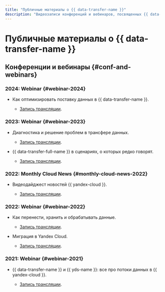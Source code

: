 ```yaml
---
title: "Публичные материалы о {{ data-transfer-name }}"
description: "Видеозаписи конференций и вебинаров, посвященных {{ data-transfer-name }}."
---
```


# Публичные материалы о {{ data-transfer-name }}

## Конференции и вебинары {#conf-and-webinars}

### 2024: Webinar {#webinar-2024}

* Как оптимизировать поставку данных в {{ data-transfer-name }}.
  
  * [Запись трансляции](https://www.youtube.com/watch?v=1BJ9YEASOeU).

### 2023: Webinar {#webinar-2023}

* Диагностика и решение проблем в трансфере данных.

  * [Запись трансляции](https://www.youtube.com/watch?v=Why7zg8iIoI).

* {{ data-transfer-full-name }} в сценариях, о которых редко говорят.

  * [Запись трансляции](https://www.youtube.com/watch?v=bzWmmPp6KFg).

### 2022: Monthly Cloud News {#monthly-cloud-news-2022}

* Видеодайджест новостей {{ yandex-cloud }}.

  * [Запись трансляции](https://www.youtube.com/watch?v=LHCkGqButOI&t=1171s).

### 2022: Webinar {#webinar-2022}

* Как перенести, хранить и обрабатывать данные.

  * [Запись трансляции](https://www.youtube.com/watch?v=y3hGzN8t2r8).

* Миграция в Yandex Cloud.

  * [Запись трансляции](https://www.youtube.com/watch?v=8Quj0VI8mdo).

### 2021: Webinar {#webinar-2021}

* {{ data-transfer-name }} и {{ yds-name }}: все про потоки данных в {{ yandex-cloud }}.

  * [Запись трансляции](https://www.youtube.com/watch?v=1tjrAPSLb_s).